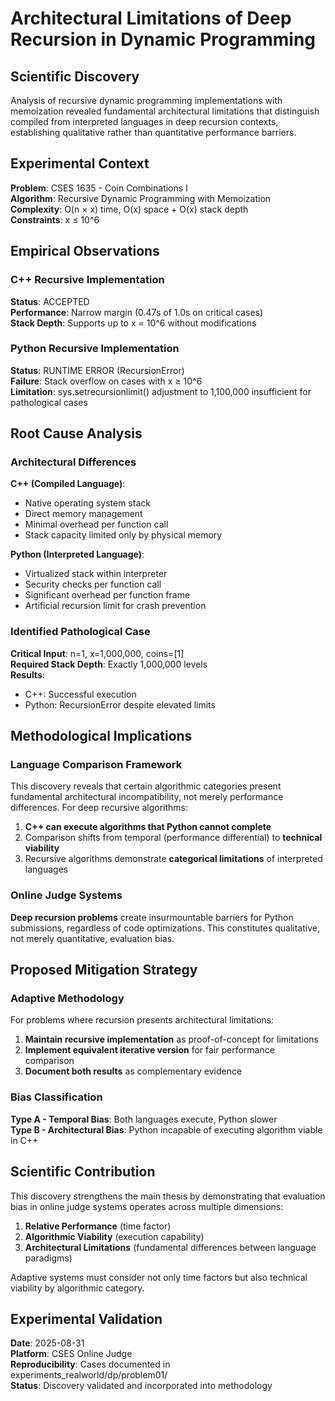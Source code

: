 # Architectural Limitations of Deep Recursion in Dynamic Programming

## Scientific Discovery

Analysis of recursive dynamic programming implementations with memoization revealed fundamental architectural limitations that distinguish compiled from interpreted languages in deep recursion contexts, establishing qualitative rather than quantitative performance barriers.

## Experimental Context

**Problem**: CSES 1635 - Coin Combinations I  
**Algorithm**: Recursive Dynamic Programming with Memoization  
**Complexity**: O(n × x) time, O(x) space + O(x) stack depth  
**Constraints**: x ≤ 10^6

## Empirical Observations

### C++ Recursive Implementation
**Status**: ACCEPTED  
**Performance**: Narrow margin (0.47s of 1.0s on critical cases)  
**Stack Depth**: Supports up to x = 10^6 without modifications

### Python Recursive Implementation
**Status**: RUNTIME ERROR (RecursionError)  
**Failure**: Stack overflow on cases with x ≥ 10^6  
**Limitation**: sys.setrecursionlimit() adjustment to 1,100,000 insufficient for pathological cases

## Root Cause Analysis

### Architectural Differences

**C++ (Compiled Language)**:
- Native operating system stack
- Direct memory management
- Minimal overhead per function call
- Stack capacity limited only by physical memory

**Python (Interpreted Language)**:
- Virtualized stack within interpreter
- Security checks per function call
- Significant overhead per function frame
- Artificial recursion limit for crash prevention

### Identified Pathological Case

**Critical Input**: n=1, x=1,000,000, coins=[1]  
**Required Stack Depth**: Exactly 1,000,000 levels  
**Results**:
- C++: Successful execution
- Python: RecursionError despite elevated limits

## Methodological Implications

### Language Comparison Framework

This discovery reveals that certain algorithmic categories present fundamental architectural incompatibility, not merely performance differences. For deep recursive algorithms:

1. **C++ can execute algorithms that Python cannot complete**
2. Comparison shifts from temporal (performance differential) to **technical viability**
3. Recursive algorithms demonstrate **categorical limitations** of interpreted languages

### Online Judge Systems

**Deep recursion problems** create insurmountable barriers for Python submissions, regardless of code optimizations. This constitutes qualitative, not merely quantitative, evaluation bias.

## Proposed Mitigation Strategy

### Adaptive Methodology

For problems where recursion presents architectural limitations:

1. **Maintain recursive implementation** as proof-of-concept for limitations
2. **Implement equivalent iterative version** for fair performance comparison
3. **Document both results** as complementary evidence

### Bias Classification

**Type A - Temporal Bias**: Both languages execute, Python slower  
**Type B - Architectural Bias**: Python incapable of executing algorithm viable in C++

## Scientific Contribution

This discovery strengthens the main thesis by demonstrating that evaluation bias in online judge systems operates across multiple dimensions:

1. **Relative Performance** (time factor)
2. **Algorithmic Viability** (execution capability)
3. **Architectural Limitations** (fundamental differences between language paradigms)

Adaptive systems must consider not only time factors but also technical viability by algorithmic category.

## Experimental Validation

**Date**: 2025-08-31  
**Platform**: CSES Online Judge  
**Reproducibility**: Cases documented in experiments_realworld/dp/problem01/  
**Status**: Discovery validated and incorporated into methodology
